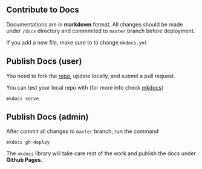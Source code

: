 ## Contribute to Docs
Documentations are in **markdown** format. All changes should be made under `/docs` directory and commmited to `master` branch before deployment. 

If you add a new file, make sure to to change `mkdocs.yml`

## Publish Docs (user)
You need to fork the [repo](https://github.com/parallel-ml/docs), update locally, and submit a pull request.

You can test your local repo with (for more info check [mkdocs](https://www.mkdocs.org/))
```
mkdocs serve
```

## Publish Docs (admin)
After commit all changes to `master` branch, run the command
```
mkdocs gh-deploy
```

The `mkdocs` library will take care rest of the work and publish the docs under **Github Pages**. 